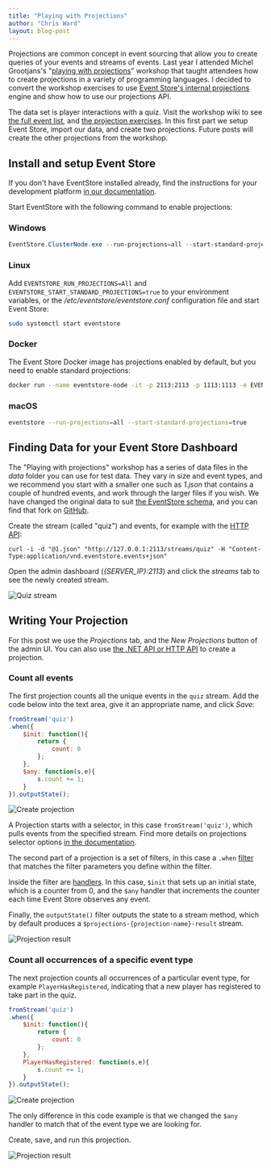 ```yaml
---
title: "Playing with Projections"
author: "Chris Ward"
layout: blog-post
---
```


Projections are common concept in event sourcing that allow you to create queries of your events and streams of events. Last year I attended Michel Grootjans's "[playing with projections](https://github.com/michelgrootjans/playing_with_projections)" workshop that taught attendees how to create projections in a variety of programming languages. I decided to convert the workshop exercises to use [Event Store's internal projections](/docs/projections/index.html) engine and show how to use our projections API.

The data set is player interactions with a quiz. Visit the workshop wiki to see [the full event list](https://github.com/michelgrootjans/playing_with_projections/raw/master/event-types.pdf), and [the projection exercises](https://github.com/michelgrootjans/playing_with_projections/wiki#the-basic-challenges). In this first part we setup Event Store, import our data, and create two projections. Future posts will create the other projections from the workshop.

## Install and setup Event Store

If you don't have EventStore installed already, find the instructions for your development platform [in our documentation](/docs/getting-started/index.html).

Start EventStore with the following command to enable projections:

### Windows

```powershell
EventStore.ClusterNode.exe --run-projections=all --start-standard-projections=true
```

### Linux

Add `EVENTSTORE_RUN_PROJECTIONS=All` and `EVENTSTORE_START_STANDARD_PROJECTIONS=true` to your environment variables, or the _/etc/eventstore/eventstore.conf_ configuration file and start Event Store:

```bash
sudo systemctl start eventstore
```

### Docker

The Event Store Docker image has projections enabled by default, but you need to enable standard projections:

```bash
docker run --name eventstore-node -it -p 2113:2113 -p 1113:1113 -e EVENTSTORE_RUN_PROJECTIONS=All -e EVENTSTORE_START_STANDARD_PROJECTIONS=true eventstore/eventstore
```

### macOS

```bash
eventstore --run-projections=all --start-standard-projections=true
```

## Finding Data for your Event Store Dashboard

The "Playing with projections" workshop has a series of data files in the _data_ folder you can use for test data. They vary in size and event types, and we recommend you start with a smaller one such as _1.json_ that contains a couple of hundred events, and work through the larger files if you wish. We have changed the original data to suit [the EventStore schema](/docs/http-api/creating-writing-a-stream/index.html?tabs=tabid-1%2Ctabid-3%2Ctabid-5%2Ctabid-7%2Ctabid-17%2Ctabid-11%2Ctabid-13%2Ctabid-15#event-store-media-types), and you can find that fork on [GitHub](https://github.com/EventStore/playing_with_projections).

Create the stream (called "quiz") and events, for example with the [HTTP API](/docs/http-api/creating-writing-a-stream/index.html):

```shell
curl -i -d "@1.json" "http://127.0.0.1:2113/streams/quiz" -H "Content-Type:application/vnd.eventstore.events+json"
```

Open the admin dashboard (_{SERVER_IP}:2113_) and click the _streams_ tab to see the newly created stream.

![Quiz stream](/images/new-stream.png)

## Writing Your Projection

For this post we use the _Projections_ tab, and the _New Projections_ button of the admin UI. You can also use [the .NET API or HTTP API](/docs/getting-started/projections/index.html?tabs=tabid-1%2Ctabid-4%2Ctabid-http-api%2Ctabid-create-proj-bash%2Ctabid-8%2Ctabid-update-proj-http%2Ctabid-reset-http%2Ctabid-read-stream-http%2Ctabid-update-proj-config-http%2Ctabid-read-projection-events-renamed-http%2Ctabid-enablebycategory-http%2Ctabid-projections-count-per-stream-http%2Ctabid-read-partition-http#writing-your-first-projection) to create a projection.

### Count all events

The first projection counts all the unique events in the `quiz` stream. Add the code below into the text area, give it an appropriate name, and click _Save_:

```javascript
fromStream('quiz')
.when({
    $init: function(){
        return {
            count: 0
        };
    },
    $any: function(s,e){
        s.count += 1;
    }
}).outputState();
```

![Create projection](/images/count-quiz-entries-proj.png)

A Projection starts with a selector, in this case `fromStream('quiz')`, which pulls events from the specified stream. Find more details on projections selector options [in the documentation](/docs/projections/user-defined-projections/index.html#selectors).

The second part of a projection is a set of filters, in this case a `.when` [filter](/docs/projections/user-defined-projections/index.html#filterstransformations) that matches the filter parameters you define within the filter.

Inside the filter are [handlers](/docs/projections/user-defined-projections/index.html#handlers). In this case, `$init` that sets up an initial state, which is a counter from 0, and the `$any` handler that increments the counter each time Event Store observes any event.

Finally, the `outputState()` filter outputs the state to a stream method, which by default produces a `$projections-{projection-name}-result` stream.

![Projection result](/images/count-quiz-result.png)

### Count all occurrences of a specific event type

The next projection counts all occurrences of a particular event type, for example `PlayerHasRegistered`, indicating that a new player has registered to take part in the quiz.

```javascript
fromStream('quiz')
.when({
    $init: function(){
        return {
            count: 0
        };
    },
    PlayerHasRegistered: function(s,e){
        s.count += 1;
    }
}).outputState();
```

![Create projection](/images/player-reg-proj.png)

The only difference in this code example is that we changed the `$any` handler to match that of the event type we are looking for.

Create, save, and run this projection.

![Projection result](/images/player-reg-result.png)
